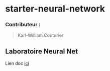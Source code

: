 # starter-neural-network

### Contributeur :

> Karl-William Couturier 


## Laboratoire Neural Net

Lien doc [ici](https://docs.google.com/presentation/d/1spbPWpWo0u-NxDh5_yN3aVhqSI2cKGWm5kj9my3V5Mc/edit#slide=id.p5)
